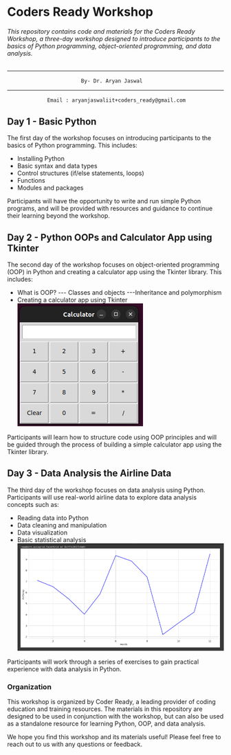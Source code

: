 # Coders Ready Workshop
###### This repository contains code and materials for the Coders Ready Workshop, a three-day workshop designed to introduce participants to the basics of Python programming, object-oriented programming, and data analysis.
-------
                            By- Dr. Aryan Jaswal
                    
------
                 Email : aryanjaswaliit+coders_ready@gmail.com 


## Day 1 - Basic Python
The first day of the workshop focuses on introducing participants to the basics of Python programming. This includes:

- Installing Python
- Basic syntax and data types
- Control structures (if/else statements, loops)
- Functions
- Modules and packages

Participants will have the opportunity to write and run simple Python programs, and will be provided with resources and guidance to continue their learning beyond the workshop.

## Day 2 - Python OOPs and Calculator App using Tkinter
The second day of the workshop focuses on object-oriented programming (OOP) in Python and creating a calculator app using the Tkinter library. This includes:

- What is OOP?
--- Classes and objects
---Inheritance and polymorphism
- Creating a calculator app using Tkinter
![Calu](https://github.com/aryanjaswaliit/coder_ready_workshop/blob/master/app_calculator/image.png?raw=true)

Participants will learn how to structure code using OOP principles and will be guided through the process of building a simple calculator app using the Tkinter library.

## Day 3 - Data Analysis the Airline Data
The third day of the workshop focuses on data analysis using Python. Participants will use real-world airline data to explore data analysis concepts such as:

- Reading data into Python
- Data cleaning and manipulation
- Data visualization
- Basic statistical analysis
![graph](https://github.com/aryanjaswaliit/coder_ready_workshop/blob/master/airline/graph_avg_month_vs_arrdelay.png?raw=true)

Participants will work through a series of exercises to gain practical experience with data analysis in Python.

### Organization
This workshop is organized by Coder Ready, a leading provider of coding education and training resources. The materials in this repository are designed to be used in conjunction with the workshop, but can also be used as a standalone resource for learning Python, OOP, and data analysis.

We hope you find this workshop and its materials useful! Please feel free to reach out to us with any questions or feedback.


